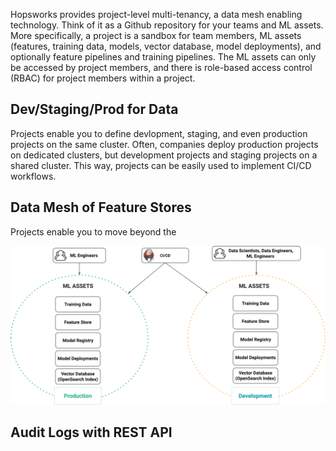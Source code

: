 Hopsworks provides project-level multi-tenancy, a data mesh enabling technology. Think of it as a Github repository for your teams and ML assets. More specifically, a project is a sandbox for team members, ML assets (features, training data, models, vector database, model deployments), and optionally feature pipelines and training pipelines. The ML assets can only be accessed by project members, and there is role-based access control (RBAC) for project members within a project.


## Dev/Staging/Prod for Data 
Projects enable you to define devlopment, staging, and even production projects on the same cluster. Often, companies deploy production projects on dedicated clusters, but development projects and staging projects on a shared cluster. This way, projects can be easily used to implement CI/CD workflows.


## Data Mesh of Feature Stores
Projects enable you to move beyond the 


<img src="/assets/images/concepts/projects/projects-simple.svg">


## Audit Logs with REST API



